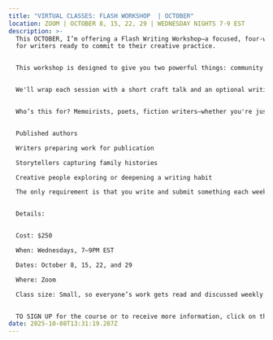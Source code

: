 ```yaml
---
title: "VIRTUAL CLASSES: FLASH WORKSHOP  | OCTOBER"
location: ZOOM | OCTOBER 8, 15, 22, 29 | WEDNESDAY NIGHTS 7-9 EST
description: >-
  This OCTOBER, I’m offering a Flash Writing Workshop—a focused, four-week space
  for writers ready to commit to their creative practice.


  This workshop is designed to give you two powerful things: community and accountability. Each week, your writing will be the heart of our work. You'll submit anything from one paragraph to three pages, and we’ll spend the bulk of class offering thoughtful, supportive feedback on each submission.


  We'll wrap each session with a short craft talk and an optional writing prompt to spark new ideas for the following week. Prompts are there to inspire—but you’re always welcome to follow your own creative path.


  Who’s this for? Memoirists, poets, fiction writers—whether you're just starting out, working on a draft, or returning to a project that’s been calling your name. Past participants have included:


  Published authors

  Writers preparing work for publication

  Storytellers capturing family histories

  Creative people exploring or deepening a writing habit

  The only requirement is that you write and submit something each week.


  Details:


  Cost: $250

  When: Wednesdays, 7–9PM EST

  Dates: October 8, 15, 22, and 29

  Where: Zoom

  Class size: Small, so everyone’s work gets read and discussed weekly


  TO SIGN UP for the course or to receive more information, click on the CONTACT section of this website and drop me a note.
date: 2025-10-08T13:31:19.287Z
---
```

